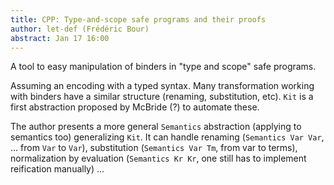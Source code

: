 ```yaml
---
title: CPP: Type-and-scope safe programs and their proofs
author: let-def (Frédéric Bour)
abstract: Jan 17 16:00
---
```


A tool to easy manipulation of binders in "type and scope" safe programs.

Assuming an encoding with a typed syntax.  Many transformation working with
binders have a similar structure (renaming, substitution, etc). `Kit` is a
first abstraction proposed by McBride (?) to automate these.

The author presents a more general `Semantics` abstraction (applying to
semantics too) generalizing `Kit`. It can handle renaming (`Semantics
Var Var`, ... from `Var` to `Var`), substitution (`Semantics Var Tm`, from var
to terms), normalization by evaluation (`Semantics Kr Kr`, one still has to
implement reification manually) ...
